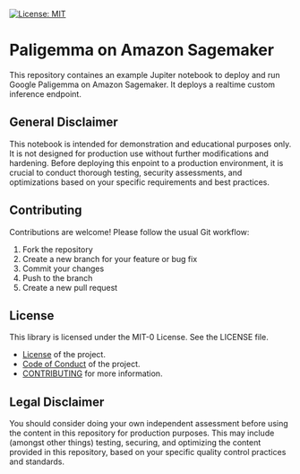 [![License: MIT](https://img.shields.io/badge/License-MIT-yellow.svg)](https://opensource.org/licenses/MIT)

# Paligemma on Amazon Sagemaker
This repository containes an example Jupiter notebook to deploy and run Google Paligemma on Amazon Sagemaker. It deploys a realtime custom inference endpoint. 

## General Disclaimer

This notebook is intended for demonstration and educational purposes only. It is not designed for production use without further modifications and hardening. Before deploying this enpoint to a production environment, it is crucial to conduct thorough testing, security assessments, and optimizations based on your specific requirements and best practices.

## Contributing

Contributions are welcome! Please follow the usual Git workflow:

1. Fork the repository
2. Create a new branch for your feature or bug fix
3. Commit your changes
4. Push to the branch
5. Create a new pull request

## License

This library is licensed under the MIT-0 License. See the LICENSE file.

- [License](LICENSE) of the project.
- [Code of Conduct](CODE_OF_CONDUCT.md) of the project.
- [CONTRIBUTING](CONTRIBUTING.md#security-issue-notifications) for more information.

## Legal Disclaimer

You should consider doing your own independent assessment before using the content in this repository for production purposes. This may include (amongst other things) testing, securing, and optimizing the content provided in this repository, based on your specific quality control practices and standards.

